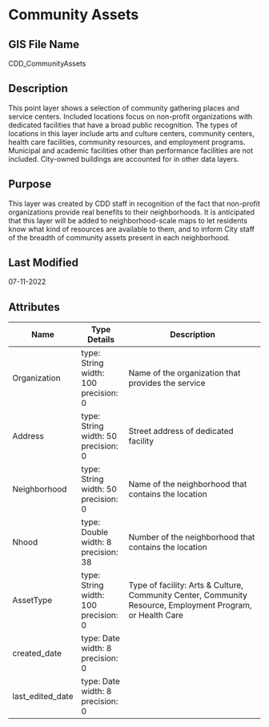 # Community Assets
## GIS File Name
CDD_CommunityAssets
## Description
<DIV STYLE="text-align:Left;"><DIV><DIV><P STYLE="margin:0 0 0 0;"><SPAN>This point layer shows a selection of community gathering places and service centers. Included locations focus on non-profit organizations with dedicated facilities that have a broad public recognition. The types of locations in this layer include arts and culture centers, community centers, health care facilities, community resources, and employment programs. Municipal and academic facilities other than performance facilities are not included. City-owned buildings are accounted for in other data layers. </SPAN></P></DIV></DIV></DIV>

## Purpose
This layer was created by CDD staff in recognition of the fact that non-profit organizations provide real benefits to their neighborhoods.  It is anticipated that this layer will be added to neighborhood-scale maps to let residents know what kind of resources are available to them, and to inform City staff of the breadth of community assets present in each neighborhood.
## Last Modified
07-11-2022
## Attributes
|Name|Type Details|Description|
|----|------------|-----------|
|Organization|type: String<br/>width: 100<br/>precision: 0|Name of the organization that provides the service|
|Address|type: String<br/>width: 50<br/>precision: 0|Street address of dedicated facility|
|Neighborhood|type: String<br/>width: 50<br/>precision: 0|Name of the neighborhood that contains the location|
|Nhood|type: Double<br/>width: 8<br/>precision: 38|Number of the neighborhood that contains the location|
|AssetType|type: String<br/>width: 100<br/>precision: 0|Type of facility: Arts & Culture, Community Center, Community Resource, Employment Program, or Health Care|
|created_date|type: Date<br/>width: 8<br/>precision: 0||
|last_edited_date|type: Date<br/>width: 8<br/>precision: 0||
